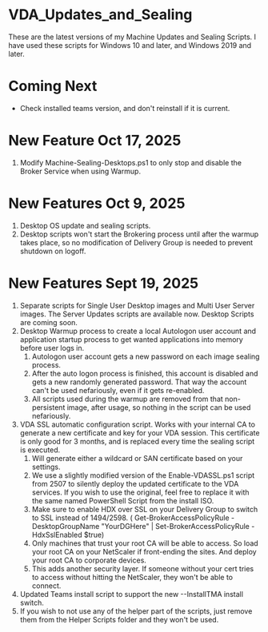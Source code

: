 # VDA_Updates_and_Sealing
These are the latest versions of my Machine Updates and Sealing Scripts.  I have used these scripts for Windows 10 and later, and Windows 2019 and later.

# Coming Next
- Check installed teams version, and don't reinstall if it is current.

# New Feature Oct 17, 2025
1. Modify Machine-Sealing-Desktops.ps1 to only stop and disable the Broker Service when using Warmup.
   
# New Features Oct 9, 2025
1. Desktop OS update and sealing scripts.
2. Desktop scripts won't start the Brokering process until after the warmup takes place, so no modification of Delivery Group is needed to prevent shutdown on logoff.

   
# New Features Sept 19, 2025
1. Separate scripts for Single User Desktop images and Multi User Server images.  The Server Updates scripts are available now.  Desktop Scripts are coming soon.
2. Desktop Warmup process to create a local Autologon user account and application startup process to get wanted applications into memory before user logs in.  
    1. Autologon user account gets a new password on each image sealing process.  
    2. After the auto logon process is finished, this account is disabled and gets a new randomly generated password.  That way the account can't be used nefariously, even if it gets re-enabled.
    3. All scripts used during the warmup are removed from that non-persistent image, after usage, so nothing in the script can be used nefariously.
3. VDA SSL automatic configuration script.  Works with your internal CA to generate a new certificate and key for your VDA session.  This certificate is only good for 3 months, and is replaced every time the sealing script is executed.  
    1. Will generate either a wildcard or SAN certificate based on your settings.  
    2. We use a slightly modified version of the Enable-VDASSL.ps1 script from 2507 to silently deploy the updated certificate to the VDA services.  If you wish to use the original, feel free to replace it with the same named PowerShell Script from the install ISO.
    3. Make sure to enable HDX over SSL on your Delivery Group to switch to SSL instead of 1494/2598.  ( Get-BrokerAccessPolicyRule -DesktopGroupName "YourDGHere" | Set-BrokerAccessPolicyRule -HdxSslEnabled $true)
    4. Only machines that trust your root CA will be able to access.  So load your root CA on your NetScaler if front-ending the sites.  And deploy your root CA to corporate devices.
    5. This adds another security layer.  If someone without your cert tries to access without hitting the NetScaler, they won't be able to connect.
4. Updated Teams install script to support the new --InstallTMA install switch.
5. If you wish to not use any of the helper part of the scripts, just remove them from the Helper Scripts folder and they won't be used.

